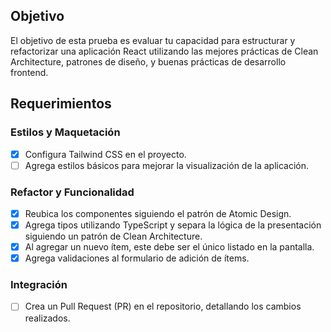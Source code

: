 ## Objetivo

El objetivo de esta prueba es evaluar tu capacidad para estructurar y refactorizar una aplicación React utilizando las mejores prácticas de Clean Architecture, patrones de diseño, y buenas prácticas de desarrollo frontend.

## Requerimientos

### Estilos y Maquetación

- [x] Configura Tailwind CSS en el proyecto.
- [ ] Agrega estilos básicos para mejorar la visualización de la aplicación.

### Refactor y Funcionalidad

- [x] Reubica los componentes siguiendo el patrón de Atomic Design.
- [x] Agrega tipos utilizando TypeScript y separa la lógica de la presentación siguiendo un patrón de Clean Architecture.
- [x] Al agregar un nuevo ítem, este debe ser el único listado en la pantalla.
- [x] Agrega validaciones al formulario de adición de ítems.

### Integración

- [ ] Crea un Pull Request (PR) en el repositorio, detallando los cambios realizados.

